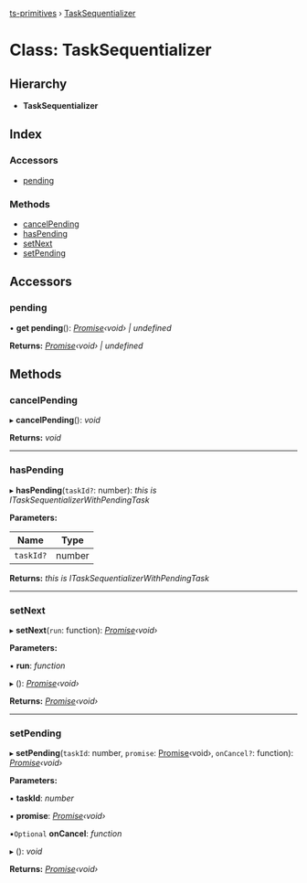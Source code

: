 [ts-primitives](../README.md) › [TaskSequentializer](tasksequentializer.md)

# Class: TaskSequentializer

## Hierarchy

* **TaskSequentializer**

## Index

### Accessors

* [pending](tasksequentializer.md#pending)

### Methods

* [cancelPending](tasksequentializer.md#cancelpending)
* [hasPending](tasksequentializer.md#haspending)
* [setNext](tasksequentializer.md#setnext)
* [setPending](tasksequentializer.md#setpending)

## Accessors

###  pending

• **get pending**(): *[Promise](../interfaces/cancelablepromise.md#promise)‹void› | undefined*

**Returns:** *[Promise](../interfaces/cancelablepromise.md#promise)‹void› | undefined*

## Methods

###  cancelPending

▸ **cancelPending**(): *void*

**Returns:** *void*

___

###  hasPending

▸ **hasPending**(`taskId?`: number): *this is ITaskSequentializerWithPendingTask*

**Parameters:**

Name | Type |
------ | ------ |
`taskId?` | number |

**Returns:** *this is ITaskSequentializerWithPendingTask*

___

###  setNext

▸ **setNext**(`run`: function): *[Promise](../interfaces/cancelablepromise.md#promise)‹void›*

**Parameters:**

▪ **run**: *function*

▸ (): *[Promise](../interfaces/cancelablepromise.md#promise)‹void›*

**Returns:** *[Promise](../interfaces/cancelablepromise.md#promise)‹void›*

___

###  setPending

▸ **setPending**(`taskId`: number, `promise`: [Promise](../interfaces/cancelablepromise.md#promise)‹void›, `onCancel?`: function): *[Promise](../interfaces/cancelablepromise.md#promise)‹void›*

**Parameters:**

▪ **taskId**: *number*

▪ **promise**: *[Promise](../interfaces/cancelablepromise.md#promise)‹void›*

▪`Optional`  **onCancel**: *function*

▸ (): *void*

**Returns:** *[Promise](../interfaces/cancelablepromise.md#promise)‹void›*
